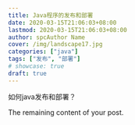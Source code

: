 ```yaml
---
title: Java程序的发布和部署
date: 2020-03-15T21:06:03+08:00
lastmod: 2020-03-15T21:06:03+08:00
author: spcAuthor Name
cover: /img/landscape17.jpg
categories: ["java"]
tags: ["发布", "部署"]
# showcase: true
draft: true
---
```


如何java发布和部署？

<!--more-->

The remaining content of your post.
